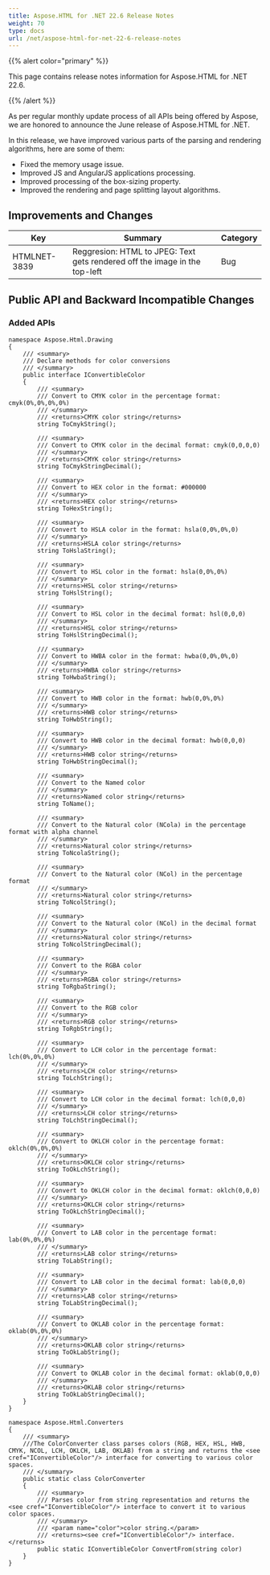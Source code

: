```yaml
---
title: Aspose.HTML for .NET 22.6 Release Notes
weight: 70
type: docs
url: /net/aspose-html-for-net-22-6-release-notes
---
```

  {{% alert color="primary" %}} 

This page contains release notes information for Aspose.HTML for .NET 22.6.

{{% /alert %}} 

As per regular monthly update process of all APIs being offered by Aspose, we are honored to announce the June release of Aspose.HTML for .NET.

In this release, we have improved various parts of the parsing and rendering algorithms, here are some of them:

* Fixed the memory usage issue.
* Improved JS and AngularJS applications processing.
* Improved processing of the box-sizing property.
* Improved the rendering and page splitting layout algorithms.

## **Improvements and Changes**

| **Key**      | **Summary**                                                                | **Category** |
| ------------ | -------------------------------------------------------------------------- | ------------ |
| HTMLNET-3839 | Reggresion: HTML to JPEG: Text gets rendered off the image in the top-left | Bug          |

## **Public API and Backward Incompatible Changes**

### **Added APIs**

```
namespace Aspose.Html.Drawing
{
    /// <summary>
    /// Declare methods for color conversions
    /// </summary>
    public interface IConvertibleColor
    {
        /// <summary>
        /// Convert to CMYK color in the percentage format: cmyk(0%,0%,0%,0%)
        /// </summary>
        /// <returns>CMYK color string</returns>
        string ToCmykString();

        /// <summary>
        /// Convert to CMYK color in the decimal format: cmyk(0,0,0,0)
        /// </summary>
        /// <returns>CMYK color string</returns>
        string ToCmykStringDecimal();

        /// <summary>
        /// Convert to HEX color in the format: #000000
        /// </summary>
        /// <returns>HEX color string</returns>
        string ToHexString();

        /// <summary>
        /// Convert to HSLA color in the format: hsla(0,0%,0%,0)
        /// </summary>
        /// <returns>HSLA color string</returns>
        string ToHslaString();

        /// <summary>
        /// Convert to HSL color in the format: hsla(0,0%,0%)
        /// </summary>
        /// <returns>HSL color string</returns>
        string ToHslString();

        /// <summary>
        /// Convert to HSL color in the decimal format: hsl(0,0,0)
        /// </summary>
        /// <returns>HSL color string</returns>
        string ToHslStringDecimal();

        /// <summary>
        /// Convert to HWBA color in the format: hwba(0,0%,0%,0)
        /// </summary>
        /// <returns>HWBA color string</returns>
        string ToHwbaString();

        /// <summary>
        /// Convert to HWB color in the format: hwb(0,0%,0%)
        /// </summary>
        /// <returns>HWB color string</returns>
        string ToHwbString();

        /// <summary>
        /// Convert to HWB color in the decimal format: hwb(0,0,0)
        /// </summary>
        /// <returns>HWB color string</returns>
        string ToHwbStringDecimal();

        /// <summary>
        /// Convert to the Named color
        /// </summary>
        /// <returns>Named color string</returns>
        string ToName();

        /// <summary>
        /// Convert to the Natural color (NCola) in the percentage format with alpha channel
        /// </summary>
        /// <returns>Natural color string</returns>
        string ToNcolaString();

        /// <summary>
        /// Convert to the Natural color (NCol) in the percentage format
        /// </summary>
        /// <returns>Natural color string</returns>
        string ToNcolString();

        /// <summary>
        /// Convert to the Natural color (NCol) in the decimal format
        /// </summary>
        /// <returns>Natural color string</returns>
        string ToNcolStringDecimal();

        /// <summary>
        /// Convert to the RGBA color
        /// </summary>
        /// <returns>RGBA color string</returns>
        string ToRgbaString();

        /// <summary>
        /// Convert to the RGB color
        /// </summary>
        /// <returns>RGB color string</returns>
        string ToRgbString();

        /// <summary>
        /// Convert to LCH color in the percentage format: lch(0%,0%,0%)
        /// </summary>
        /// <returns>LCH color string</returns>
        string ToLchString();

        /// <summary>
        /// Convert to LCH color in the decimal format: lch(0,0,0)
        /// </summary>
        /// <returns>LCH color string</returns>
        string ToLchStringDecimal();

        /// <summary>
        /// Convert to OKLCH color in the percentage format: oklch(0%,0%,0%)
        /// </summary>
        /// <returns>OKLCH color string</returns>
        string ToOkLchString();

        /// <summary>
        /// Convert to OKLCH color in the decimal format: oklch(0,0,0)
        /// </summary>
        /// <returns>OKLCH color string</returns>
        string ToOkLchStringDecimal();

        /// <summary>
        /// Convert to LAB color in the percentage format: lab(0%,0%,0%)
        /// </summary>
        /// <returns>LAB color string</returns>
        string ToLabString();

        /// <summary>
        /// Convert to LAB color in the decimal format: lab(0,0,0)
        /// </summary>
        /// <returns>LAB color string</returns>
        string ToLabStringDecimal();

        /// <summary>
        /// Convert to OKLAB color in the percentage format: oklab(0%,0%,0%)
        /// </summary>
        /// <returns>OKLAB color string</returns>
        string ToOkLabString();

        /// <summary>
        /// Convert to OKLAB color in the decimal format: oklab(0,0,0)
        /// </summary>
        /// <returns>OKLAB color string</returns>
        string ToOkLabStringDecimal();
    }
}

namespace Aspose.Html.Converters
{
    /// <summary>
    ///The ColorConverter class parses colors (RGB, HEX, HSL, HWB, CMYK, NCOL, LCH, OKLCH, LAB, OKLAB) from a string and returns the <see cref="IConvertibleColor"/> interface for converting to various color spaces.
    /// </summary>
    public static class ColorConverter
    {
        /// <summary>
        /// Parses color from string representation and returns the <see cref="IConvertibleColor"/> interface to convert it to various color spaces.
        /// </summary>
        /// <param name="color">color string.</param>
        /// <returns><see cref="IConvertibleColor"/> interface.</returns>
        public static IConvertibleColor ConvertFrom(string color)
    }
}
```